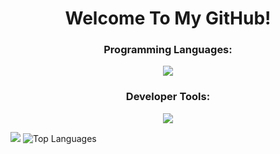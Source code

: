 <h1 align="center">Welcome To My GitHub!</h1>



<h3 align="center"> Programming Languages: </h3>
<p align="center">
  <a href="https://skillicons.dev">
    <img src="https://skillicons.dev/icons?i=java,cs,c,py,lua,html,css,js" />
  </a>
</p>

<h3 align="center"> Developer Tools: </h3>
<p align="center">
  <a href="https://skillicons.dev">
    <img src="https://skillicons.dev/icons?i=git,github,vscode,visualstudio,eclipse,react,androidstudio,figma" />
  </a>
</p>

![](https://github-readme-stats.vercel.app/api?username=T2703&show_icons=true&theme=synthwave)
![Top Languages](https://github-readme-stats.vercel.app/api/top-langs/?username=T2703&hide_progress=true&theme=synthwave)

